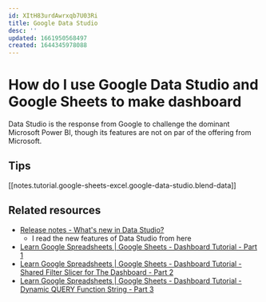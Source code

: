 ```yaml
---
id: XItH83urdAwrxqb7U03Ri
title: Google Data Studio
desc: ''
updated: 1661950568497
created: 1644345978088
---
```

# How do I use Google Data Studio and Google Sheets to make dashboard

Data Studio is the response from Google to challenge the dominant Microsoft Power BI, though its features are not on par of the offering from Microsoft.

## Tips

[[notes.tutorial.google-sheets-excel.google-data-studio.blend-data]]

## Related resources

- [Release notes - What's new in Data Studio?](https://support.google.com/datastudio/answer/11521624?hl=en)
    - I read the new features of Data Studio from here
- [Learn Google Spreadsheets | Google Sheets - Dashboard Tutorial - Part 1](https://www.youtube.com/watch?v=6vbferZJNJY)
- [Learn Google Spreadsheets | Google Sheets - Dashboard Tutorial - Shared Filter Slicer for The Dashboard - Part 2](https://www.youtube.com/watch?v=Pd3aNRQTDR8)
- [Learn Google Spreadsheets | Google Sheets - Dashboard Tutorial - Dynamic QUERY Function String - Part 3](https://www.youtube.com/watch?v=cH__zeKlo7Q)